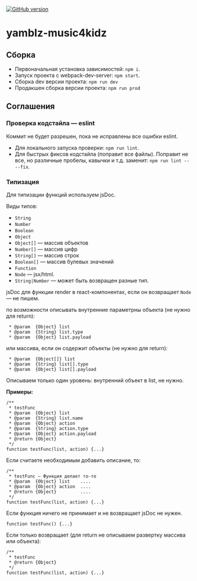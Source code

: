 [![GitHub version](https://badge.fury.io/gh/ya-music-pot%2Fyamblz-music4kidz.svg)](https://badge.fury.io/gh/ya-music-pot%2Fyamblz-music4kidz)

# yamblz-music4kidz

## Сборка
- Первоначальная установка зависимостей: `npm i`.
- Запуск проекта с webpack-dev-server: `npm start`.
- Сборка dev версии проекта: `npm run dev`
- Продакшен сборка версии проекта: `npm run prod`

## Соглашения

### Проверка кодстайла — eslint
Коммит не будет разрешен, пока не исправлены все ошибки eslint.
- Для локального запуска проверки: `npm run lint`.
- Для быстрых фиксов кодстайла (поправит все файлы). Поправит не все, но различные пробелы, кавычки и т.д. заменит: `npm run lint -- --fix`.

### Типизация
Для типизации функций используем jsDoc.

Виды типов:
- `String`
- `Number`
- `Boolean`
- `Object`
- `Object[]` — массив объектов
- `Number[]` — массив цифр
- `String[]` — массив строк
- `Boolean[]` — массив булевых значений
- `Function`
- `Node` — jsx/html.
- `String|Number` — может быть возвращен разные тип.

jsDoc для функции render в react-компонентах, если он возвращает `Node` — не пишем.

по возможности описывать внутренние параметрны объекта (не нужно для return):
```
 * @param  {Object} list
 * @param  {String} list.type
 * @param  {Object} list.payload 
```
или массива, если он содержит объекты (не нужно для return):
```
 * @param  {Object[]} list
 * @param  {String} list[].type
 * @param  {Object} list[].payload 
```
Описываем только один уровень: внутренний объект в list, не нужно.

**Примеры:**
```
/**
 * testFunc
 * @param  {Object} list
 * @param  {String} list.name
 * @param  {Object} action
 * @param  {String} action.type
 * @param  {Object} action.payload 
 * @return {Object}
 */
function testFunc(list, action) {...}
```

Если считаете необходимым добавить описание, то:
```
/**
 * testFunc — Функция делает то-то
 * @param  {Object} list    ....
 * @param  {Object} action  ....
 * @return {Object}         ....
 */
function testFunc(list, action) {...}
```

Если функция ничего не принимает и не возвращает jsDoc не нужен.
```
function testFunc() {...}
```

Если только возвращает (для return не описываем развертку массива или объекта):
```
/**
 * testFunc
 * @return {Object}
 */
function testFunc(list, action) {...}
```
